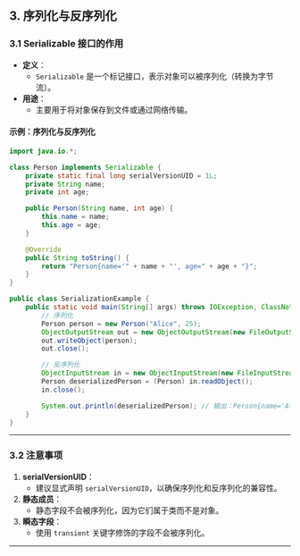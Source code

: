 ## **3. 序列化与反序列化**

### **3.1 Serializable 接口的作用**

- **定义**：
  - `Serializable` 是一个标记接口，表示对象可以被序列化（转换为字节流）。
- **用途**：
  - 主要用于将对象保存到文件或通过网络传输。

#### **示例：序列化与反序列化**

```java
import java.io.*;

class Person implements Serializable {
    private static final long serialVersionUID = 1L;
    private String name;
    private int age;

    public Person(String name, int age) {
        this.name = name;
        this.age = age;
    }

    @Override
    public String toString() {
        return "Person{name='" + name + "', age=" + age + "}";
    }
}

public class SerializationExample {
    public static void main(String[] args) throws IOException, ClassNotFoundException {
        // 序列化
        Person person = new Person("Alice", 25);
        ObjectOutputStream out = new ObjectOutputStream(new FileOutputStream("person.ser"));
        out.writeObject(person);
        out.close();

        // 反序列化
        ObjectInputStream in = new ObjectInputStream(new FileInputStream("person.ser"));
        Person deserializedPerson = (Person) in.readObject();
        in.close();

        System.out.println(deserializedPerson); // 输出：Person{name='Alice', age=25}
    }
}
```

---

### **3.2 注意事项**

1. **serialVersionUID**：
   - 建议显式声明 `serialVersionUID`，以确保序列化和反序列化的兼容性。
2. **静态成员**：
   - 静态字段不会被序列化，因为它们属于类而不是对象。
3. **瞬态字段**：
   - 使用 `transient` 关键字修饰的字段不会被序列化。

---